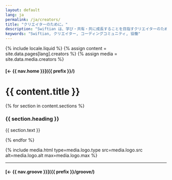 ```yaml
---
layout: default
lang: ja
permalink: /ja/creators/
title: "クリエイターのために。"
description: "Swiftian は、学び・共有・共に成長することを目指すクリエイターのためのコミュニティ型プラットフォームです。"
keywords: "Swiftian, クリエイター, コーディングコミュニティ, 協働"
---
```



{% include locale.liquid %}
{% assign content = site.data.pages[lang].creators %}
{% assign media = site.data.media.creators %}

#### [← {{ nav.home }}]({{ prefix }}/)

# {{ content.title }}

{% for section in content.sections %}
### {{ section.heading }}
{{ section.text }}

{% endfor %}

{% include media.html
  type=media.logo.type
  src=media.logo.src
  alt=media.logo.alt
  max=media.logo.max
%}

---

#### [← {{ nav.groove }}]({{ prefix }}/groove/)